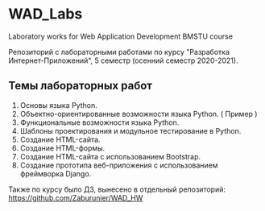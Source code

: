 # WAD_Labs
Laboratory works for Web Application Development BMSTU course

Репозиторий с лабораторными работами по курсу "Разработка Интернет-Приложений", 5 семестр (осенний семестр 2020-2021).

## Темы лабораторных работ
1. Основы языка Python.
2. Объектно-ориентированные возможности языка Python. ( Пример )
3. Функциональные возможности языка Python.
4. Шаблоны проектирования и модульное тестирование в Python.
5. Создание HTML-сайта.
6. Создание HTML-формы.
7. Создание HTML-сайта с использованием Bootstrap.
8. Создание прототипа веб-приложения с использованием фреймворка Django.

Также по курсу было ДЗ, вынесено в отдельный репозиторий: https://github.com/Zaburunier/WAD_HW
